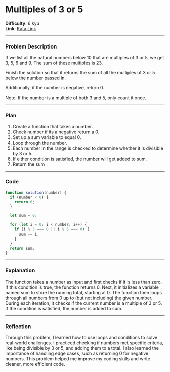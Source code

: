 # Multiples of 3 or 5

**Difficulty**: 6 kyu  
**Link**: [Kata Link](https://www.codewars.com/users/hectorlil48/completed_solutions)

---

### Problem Description

If we list all the natural numbers below 10 that are multiples of 3 or 5, we get 3, 5, 6 and 9. The sum of these multiples is 23.

Finish the solution so that it returns the sum of all the multiples of 3 or 5 below the number passed in.

Additionally, if the number is negative, return 0.

Note: If the number is a multiple of both 3 and 5, only count it once.

---

### Plan

1.  Create a function that takes a number.
2.  Check number if its a negative return a 0.
3.  Set up a sum variable to equal 0.
4.  Loop through the number.
5.  Each number in the range is checked to determine whether it is divisible by 3 or 5.
6.  If either condition is satisfied, the number will get added to sum.
7.  Return the sum

---

### Code

```javascript
function solution(number) {
  if (number < 0) {
    return 0;
  }

  let sum = 0;

  for (let i = 0; i < number; i++) {
    if (i % 3 === 0 || i % 5 === 0) {
      sum += i;
    }
  }
  return sum;
}
```

---

### Explanation

The function takes a number as input and first checks if it is less than zero. If this condition is true, the function returns 0. Next, it initializes a variable named sum to store the running total, starting at 0. The function then loops through all numbers from 0 up to (but not including) the given number. During each iteration, it checks if the current number is a multiple of 3 or 5. If the condition is satisfied, the number is added to sum.

---

### Reflection

Through this problem, I learned how to use loops and conditions to solve real-world challenges. I practiced checking if numbers met specific criteria, like being divisible by 3 or 5, and adding them to a total. I also learned the importance of handling edge cases, such as returning 0 for negative numbers. This problem helped me improve my coding skills and write cleaner, more efficient code.
